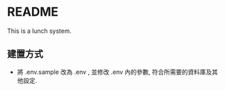 # README #

This is a lunch system. 

## 建置方式

- 將 .env.sample 改為 .env , 並修改 .env 內的參數, 符合所需要的資料庫及其他設定.
